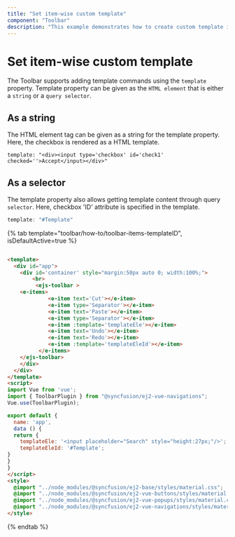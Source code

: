 ```yaml
---
title: "Set item-wise custom template"
component: "Toolbar"
description: "This example demonstrates how to create custom template into the Essential JS 2 Toolbar component items."
---
```


# Set item-wise custom template

The Toolbar supports adding template commands using the  `template` property. Template property can be given as the `HTML element` that is
either a `string`  or a `query selector`.

## As a string

The HTML element tag can be given as a string for the template property. Here, the checkbox is rendered as a HTML template.

```hmtl
template: "<div><input type='checkbox' id='check1' checked=''>Accept</input></div>"

```

## As a selector

The template property also allows getting template content through query `selector`. Here, checkbox 'ID' attribute is specified in the template.

```typescript
template: "#Template"

```

{% tab template="toolbar/how-to/toolbar-items-templateID", isDefaultActive=true %}

```html

<template>
  <div id="app">
    <div id='container' style="margin:50px auto 0; width:100%;">
        <br>
         <ejs-toolbar >
    <e-items>
             <e-item text='Cut'></e-item>
             <e-item type='Separator'></e-item>
             <e-item text='Paste'></e-item>
             <e-item type='Separator'></e-item>
             <e-item :template='templateEle'></e-item>
             <e-item text='Undo'></e-item>
             <e-item text='Redo'></e-item>
             <e-item :template='templateEleId'></e-item>
          </e-items>
    </ejs-toolbar>
    </div>
  </div>
</template>
<script>
import Vue from 'vue';
import { ToolbarPlugin } from "@syncfusion/ej2-vue-navigations";
Vue.use(ToolbarPlugin);

export default {
  name: 'app',
  data () {
  return {
    templateEle: '<input placeholder="Search" style="height:27px;"/>';
    templateEleId: '#Template';
}
}
}
</script>
<style>
  @import "../node_modules/@syncfusion/ej2-base/styles/material.css";
  @import "../node_modules/@syncfusion/ej2-vue-buttons/styles/material.css";
  @import "../node_modules/@syncfusion/ej2-vue-popups/styles/material.css";
  @import "../node_modules/@syncfusion/ej2-vue-navigations/styles/material.css";
</style>
```

{% endtab %}